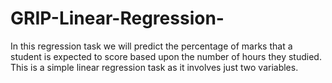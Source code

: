 # GRIP-Linear-Regression-
In this regression task we will predict the percentage of marks that a student is expected to score based upon the number of hours they studied. This is a simple linear regression task as it involves just two variables.
